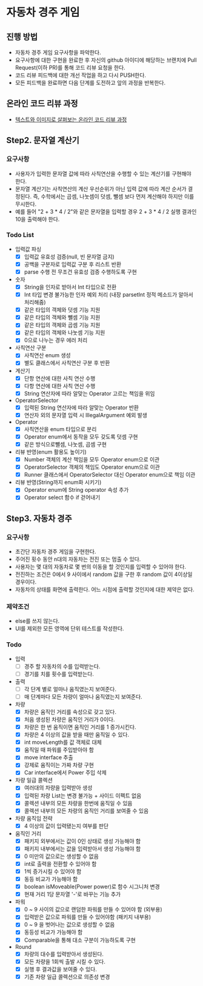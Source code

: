 # 자동차 경주 게임
## 진행 방법
* 자동차 경주 게임 요구사항을 파악한다.
* 요구사항에 대한 구현을 완료한 후 자신의 github 아이디에 해당하는 브랜치에 Pull Request(이하 PR)를 통해 코드 리뷰 요청을 한다.
* 코드 리뷰 피드백에 대한 개선 작업을 하고 다시 PUSH한다.
* 모든 피드백을 완료하면 다음 단계를 도전하고 앞의 과정을 반복한다.

## 온라인 코드 리뷰 과정
* [텍스트와 이미지로 살펴보는 온라인 코드 리뷰 과정](https://github.com/next-step/nextstep-docs/tree/master/codereview)

## Step2. 문자열 계산기
### 요구사항
- 사용자가 입력한 문자열 값에 따라 사칙연산을 수행할 수 있는 계산기를 구현해야 한다.
- 문자열 계산기는 사칙연산의 계산 우선순위가 아닌 입력 값에 따라 계산 순서가 결정된다. 즉, 수학에서는 곱셈, 나눗셈이 덧셈, 뺄셈 보다 먼저 계산해야 하지만 이를 무시한다.
- 예를 들어 "2 + 3 * 4 / 2"와 같은 문자열을 입력할 경우 2 + 3 * 4 / 2 실행 결과인 10을 출력해야 한다.

### Todo List
- 입력값 파싱
    - [X] 입력값 유효성 검증(null, 빈 문자열 금지)
    - [X] 공백을 구분자로 입력값 구분 후 리스트 반환
    - [X] parse 수행 전 무조건 유효성 검증 수행하도록 구현
- 숫자
    - [X] String을 인자로 받아서 Int 타입으로 전환
    - [X] Int 타입 변경 불가능한 인자 예외 처리 (내장 parsetInt 정적 메소드가 알아서 처리해줌)
    - [X] 같은 타입의 객체와 덧셈 기능 지원
    - [X] 같은 타입의 객체와 뺄셈 기능 지원
    - [X] 같은 타입의 객체와 곱셈 기능 지원
    - [X] 같은 타입의 객체와 나눗셈 기능 지원
    - [X] 0으로 나누는 경우 에러 처리
- 사칙연산 구분
    - [X] 사칙연산 enum 생성
    - [X] 별도 클래스에서 사칙연산 구분 후 반환
- 계산기
    - [X] 단항 연산에 대한 사칙 연산 수행
    - [X] 다항 연산에 대한 사칙 연산 수행
    - [X] String 연산자에 따라 알맞는 Operator 고르는 책임을 위임
- OperatorSelector
    - [X] 입력된 String 연산자에 따라 알맞는 Operator 반환
    - [X] 연산자 외의 문자열 입력 시 IllegalArgument 예외 발생
- Operator
    - [X] 사칙연산을 enum 타입으로 분리
    - [X] Operator enum에서 동작을 모두 갖도록 덧셈 구현
    - [X] 같은 방식으로뺄셈, 나눗셈, 곱셈 구현
- 리뷰 반영(enum 활용도 높이기)
    - [X] Number 객체의 계산 책임을 모두 Operator enum으로 이관
    - [X] OperatorSelector 객체의 책임도 Operator enum으로 이관
    - [X] Runner 클래스에서 OperatorSelector 대신 Operator enum으로 책임 이관
- 리뷰 반영(String까지 enum화 시키기)
    - [X] Operator enum에 String operator 속성 추가
    - [X] Operator select 함수 if 걷어내기

## Step3. 자동차 경주
### 요구사항
- 초간단 자동차 경주 게임을 구현한다.
- 주어진 횟수 동안 n대의 자동차는 전진 또는 멈출 수 있다.
- 사용자는 몇 대의 자동차로 몇 번의 이동을 할 것인지를 입력할 수 있어야 한다.
- 전진하는 조건은 0에서 9 사이에서 random 값을 구한 후 random 값이 4이상일 경우이다.
- 자동차의 상태를 화면에 출력한다. 어느 시점에 출력할 것인지에 대한 제약은 없다.

### 제약조건
- else를 쓰지 않는다.
- UI를 제외한 모든 영역에 단위 테스트를 작성한다.

### Todo
- 입력
    - [ ] 경주 할 자동차의 수를 입력받는다.
    - [ ] 경기를 치를 횟수를 입력받는다.
- 출력
    - [ ] 각 단계 별로 얼마나 움직였는지 보여준다.
    - [ ] 매 단계마다 모든 차량이 얼마나 움직였는지 보여준다.
- 차량
    - [X] 차량은 움직인 거리를 속성으로 갖고 있다.
    - [X] 처음 생성된 차량은 움직인 거리가 0이다.
    - [X] 차량은 한 번 움직이면 움직인 거리를 1 증가시킨다.
    - [X] 차량은 4 이상의 값을 받을 때만 움직일 수 있다.
    - [X] int moveLength를 값 객체로 대체
    - [X] 움직일 때 파워를 주입받아야 함
    - [X] move interface 추출
    - [X] 강제로 움직이는 가짜 차량 구현
    - [X] Car interface에서 Power 주입 삭제
- 차량 일급 콜렉션
    - [X] 여러대의 차량을 입력받아 생성
    - [X] 입력된 차량 List는 변경 불가능 + 사이드 이펙트 없음
    - [X] 콜렉션 내부의 모든 차량을 한번에 움직일 수 있음
    - [X] 콜렉션 내부의 모든 차량의 움직인 거리를 보여줄 수 있음
- 차량 움직임 전략
    - [X] 4 이상의 값이 입력됐는지 여부를 판단
- 움직인 거리
    - [X] 패키지 외부에서는 값이 0인 상태로 생성 가능해야 함
    - [X] 패키지 내부에서는 값을 입력받아서 생성 가능해야 함
    - [X] 0 미만의 값으로는 생성할 수 없음
    - [X] int로 출력을 전환할 수 있어야 함
    - [X] 1씩 증가시킬 수 있어야 함
    - [X] 동등 비교가 가능해야 함
    - [X] boolean isMoveable(Power power)로 함수 시그니처 변경
    - [X] 현재 거리 1당 문자열 '-'로 바꾸는 기능 추가
- 파워
    - [X] 0 ~ 9 사이의 값으로 랜덤한 파워를 만들 수 있어야 함 (외부용)
    - [X] 입력받은 값으로 파워를 만들 수 있어야함 (패키지 내부용)
    - [X] 0 ~ 9 을 벗어나는 값으로 생성할 수 없음
    - [X] 동등성 비교가 가능해야 함
    - [X] Comparable을 통해 대소 구분이 가능하도록 구현
- Round
    - [X] 차량의 대수를 입력받아서 생성된다.
    - [X] 모든 차량을 1회씩 출발 시킬 수 있다.
    - [X] 실행 후 결과값을 보여줄 수 있다.
    - [X] 기존 차량 일급 콜렉션으로 의존성 변경
